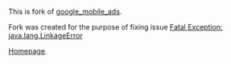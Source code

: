 This is fork of [google_mobile_ads](https://github.com/googleads/googleads-mobile-flutter/tree/main/packages/google_mobile_ads).

Fork was created for the purpose of fixing issue [Fatal Exception: java.lang.LinkageError](https://github.com/googleads/googleads-mobile-flutter/issues/471)

[Homepage](https://github.com/Innim/googleads-mobile-flutter).